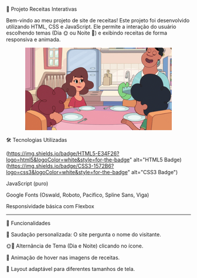 🍰 Projeto Receitas Interativas

Bem-vindo ao meu projeto de site de receitas!
Este projeto foi desenvolvido utilizando HTML, CSS e JavaScript.
Ele permite a interação do usuário escolhendo temas (Dia 🌞 ou Noite 🌙) e exibindo receitas de forma responsiva e animada.

<p align="center">
  <img src="img/Animacao.gif" alt="Game" width="400"/>
</p>


🛠️ Tecnologias Utilizadas

(https://img.shields.io/badge/HTML5-E34F26?logo=html5&logoColor=white&style=for-the-badge" alt="HTML5 Badge)
(https://img.shields.io/badge/CSS3-1572B6?logo=css3&logoColor=white&style=for-the-badge" alt="CSS3 Badge")

JavaScript (puro)

Google Fonts (Oswald, Roboto, Pacifico, Spline Sans, Viga)

Responsividade básica com Flexbox

---

🎨 Funcionalidades

👤 Saudação personalizada: O site pergunta o nome do visitante.

🌞🌙 Alternância de Tema (Dia e Noite) clicando no ícone.

📸 Animação de hover nas imagens de receitas.

📱 Layout adaptável para diferentes tamanhos de tela.

